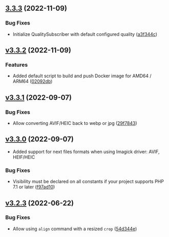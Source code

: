 ## [3.3.3](https://github.com/ambroisemaupate/intervention-request/compare/v3.3.2...v3.3.3) (2022-11-09)

### Bug Fixes

* Initialize QualitySubscriber with default configured quality ([a3f344c](https://github.com/ambroisemaupate/intervention-request/commit/a3f344c6635420b4494dfcde78a911391c7b2235))

## [v3.3.2](https://github.com/ambroisemaupate/intervention-request/compare/v3.3.1...v3.3.2) (2022-11-09)

### Features

* Added default script to build and push Docker image for AMD64 / ARM64 ([02092db](https://github.com/ambroisemaupate/intervention-request/commit/02092dbc0adc607063b467cafe411a99403ce2ca))

## [v3.3.1](https://github.com/ambroisemaupate/intervention-request/compare/v3.3.0...v3.3.1) (2022-09-07)

### Bug Fixes

* Allow converting AVIF/HEIC back to webp or jpg ([29f7843](https://github.com/ambroisemaupate/intervention-request/commit/29f7843b0d5b710d7269a7b774202b4701017416))

## [v3.3.0](https://github.com/ambroisemaupate/intervention-request/compare/v3.2.3...v3.3.0) (2022-09-07)

* Added support for next files formats when using Imagick driver: AVIF, HEIF/HEIC

### Bug Fixes

* Visibility must be declared on all constants if your project supports PHP 7.1 or later ([f97ad10](https://github.com/ambroisemaupate/intervention-request/commit/f97ad105dca1931646b071378377100fafd959bb))

## [v3.2.3](https://github.com/ambroisemaupate/intervention-request/compare/v3.2.2...v3.2.3) (2022-06-22)

### Bug Fixes

* Allow using `align` command with a resized `crop` ([54d344e](https://github.com/ambroisemaupate/intervention-request/commit/54d344eca2a3aaeef59f6b1f4d48b11a23c8ff48))

